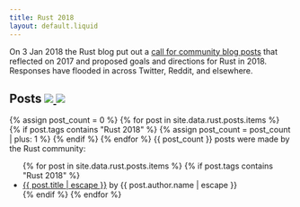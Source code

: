 ```yaml
---
title: Rust 2018
layout: default.liquid
---
```


On 3 Jan 2018 the Rust blog put out a [call for community blog
posts][call-for-posts] that reflected on 2017 and proposed goals and
directions for Rust in 2018. Responses have flooded in across Twitter, Reddit,
and elsewhere.

<h2>
  Posts
  <a class="feedicon" href="/rust-2018/feed.rss" title="Rust 2018 RSS Feed">
    <img src="/images/rss.svg" />
  </a>
  <a class="feedicon" href="/rust-2018/feed.json" title="Rust 2018 JSON Feed">
    <img src="/images/jsonfeed.png" />
  </a>
</h2>

{% assign post_count = 0 %}
{% for post in site.data.rust.posts.items %}
  {% if post.tags contains "Rust 2018" %}
  {% assign post_count = post_count | plus: 1 %}
  {% endif %}
{% endfor %}
{{ post_count }} posts were made by the Rust community:

<ul>
{% for post in site.data.rust.posts.items %}
  {% if post.tags contains "Rust 2018" %}
  <li><a href="{{ post.url }}">{{ post.title | escape }}</a> by {{ post.author.name | escape }}</li>
  {% endif %}
{% endfor %}
</ul>

[call-for-posts]: https://blog.rust-lang.org/2018/01/03/new-years-rust-a-call-for-community-blogposts.html
